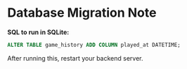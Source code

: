# Database Migration Note

<!-- hanieh: To fix the 'no such column: played_at' error, you must add the column to your database from the backend. This cannot be fixed from the frontend. -->

**SQL to run in SQLite:**
```sql
ALTER TABLE game_history ADD COLUMN played_at DATETIME;
```

After running this, restart your backend server.
